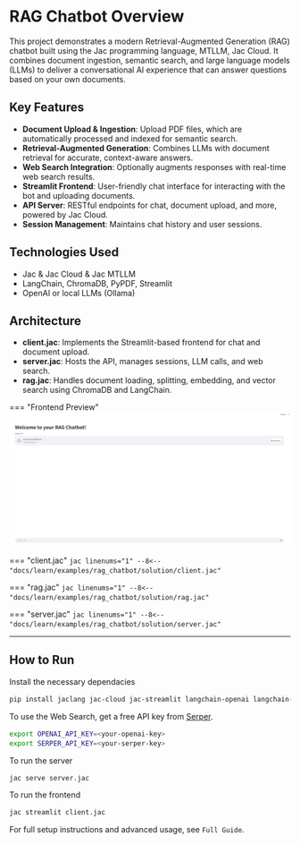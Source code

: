 # RAG Chatbot Overview

This project demonstrates a modern Retrieval-Augmented Generation (RAG) chatbot built using the Jac programming language, MTLLM, Jac Cloud. It combines document ingestion, semantic search, and large language models (LLMs) to deliver a conversational AI experience that can answer questions based on your own documents.

## Key Features

- **Document Upload & Ingestion**: Upload PDF files, which are automatically processed and indexed for semantic search.
- **Retrieval-Augmented Generation**: Combines LLMs with document retrieval for accurate, context-aware answers.
- **Web Search Integration**: Optionally augments responses with real-time web search results.
- **Streamlit Frontend**: User-friendly chat interface for interacting with the bot and uploading documents.
- **API Server**: RESTful endpoints for chat, document upload, and more, powered by Jac Cloud.
- **Session Management**: Maintains chat history and user sessions.

## Technologies Used
- Jac & Jac Cloud & Jac MTLLM
- LangChain, ChromaDB, PyPDF, Streamlit
- OpenAI or local LLMs (Ollama)

## Architecture

- **client.jac**: Implements the Streamlit-based frontend for chat and document upload.
- **server.jac**: Hosts the API, manages sessions, LLM calls, and web search.
- **rag.jac**: Handles document loading, splitting, embedding, and vector search using ChromaDB and LangChain.


=== "Frontend Preview"
    ![RAG Chatbot Frontend](images/chatbot.jpg)

=== "client.jac"
    ```jac linenums="1"
    --8<-- "docs/learn/examples/rag_chatbot/solution/client.jac"
    ```

=== "rag.jac"
    ```jac linenums="1"
    --8<-- "docs/learn/examples/rag_chatbot/solution/rag.jac"
    ```

=== "server.jac"
    ```jac linenums="1"
    --8<-- "docs/learn/examples/rag_chatbot/solution/server.jac"
    ```

---

## How to Run

Install the necessary dependacies
```bash
pip install jaclang jac-cloud jac-streamlit langchain-openai langchain-community
```

To use the Web Search, get a free API key from [Serper](https://serper.dev/).
```bash
export OPENAI_API_KEY=<your-openai-key>
export SERPER_API_KEY=<your-serper-key>
```

To run the server
```bash
jac serve server.jac
```

To run the frontend
```bash
jac streamlit client.jac
```


For full setup instructions and advanced usage, see `Full Guide`.
